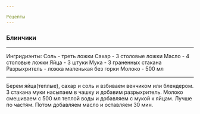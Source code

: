 ```yaml
---

Рецепты
---
```


### Блинчики

---
Ингридиэнты:
Соль - треть ложки
Сахар - 3 столовые ложки
Масло - 4 столовые ложки
Яйца - 3 штуки
Мука - 3 граненных стакана
Разрыхритель - ложка маленькая без горки
Молоко - 500 мл 

---

Берем яйца(теплые), сахар и соль и взбиваем венчиком или блендером. 3 стакана муки насыпаем в чашку и  добавим разрыхритель. Молоко смешиваем с 500 мл теплой воды и добавляем с мукой к яйцам. Лучше по частям. Потом добавляем масло и оставляем 30 мин. 





